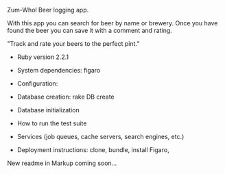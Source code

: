 Zum-Whol Beer logging app.

With this app you can search for beer by name or brewery. Once you have found the beer you can save it with a comment and rating.

"Track and rate your beers to the perfect pint."



* Ruby version 2.2.1

* System dependencies: figaro

* Configuration:

* Database creation: rake DB create

* Database initialization

* How to run the test suite

* Services (job queues, cache servers, search engines, etc.)

* Deployment instructions: clone, bundle, install Figaro,

New readme in Markup coming soon...
